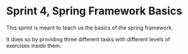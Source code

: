 # Sprint 4, Spring Framework Basics
This sprint is meant to teach us the basics of the spring framework.

It does so by providing three different tasks with different levels of exercises inside them.